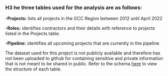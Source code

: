 ### H3 he three tables used for the analysis are as follows:

**-Projects:** lists all projects in the GCC Region between 2012 until April 2022

**-Roles:** identifies contractors and their details with reference to projects listed in the Projects table.

**-Pipeline:** identifies all upcoming projects that are currently in the pipeline

The dataset used for this project is not publicly available and therefore has not been uploaded to github for containing sensitive and private information that is not meant to be shared in public. Refer to the schema [here](https://github.com/chaficazar/PortfolioProjects/blob/main/Project%204/Images/schema.PNG) to view the structure of each table.
